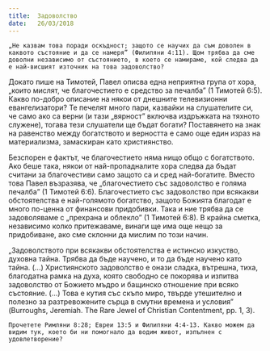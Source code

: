 ```yaml
---
title:  Задоволство
date:   26/03/2018
---
```


`„Не казвам това поради оскъдност; защото се научих да съм доволен в каквото състояние и да се намеря” (Филипяни 4:11). Щом трябва да сме доволни независимо от състоянието, в което се намираме, кой следва да е най-висшият източник на това задоволство?`

Докато пише на Тимотей, Павел описва една неприятна група от хора, „които мислят, че благочестието е средство за печалба” (1 Тимотей 6:5). Какво по-добро описание на някои от днешните телевизионни евангелизатори? Те печелят много пари, казвайки на слушателите си, че само ако са верни (и тази „вярност” включва издръжката на тяхното служене), тогава тези слушатели ще бъдат богати? Поставянето на знак на равенство между богатството и верността е само още един израз на материализма, замаскиран като християнство.

Безспорен е фактът, че благочестието няма нищо общо с богатството. Ако беше така, някои от най-пропадналите хора следва да бъдат считани за благочестиви само защото са и сред най-богатите. Вместо това Павел възразява, че „благочестието със задоволство е голяма печалба” (1 Тимотей 6:6). Благочестието със задоволство при всякакви обстоятелства е най-голямото богатство, защото Божията благодат е много по-ценна от финансови придобивки. Така и ние трябва да се задоволяваме с „прехрана и облекло” (1 Тимотей 6:8). В крайна сметка, независимо колко притежаваме, винаги ще има още нещо за придобиване, ако сме склонни да мислим по този начин.

„Задоволството при всякакви обстоятелства е истинско изкуство, духовна тайна. Трябва да бъде научено, и то да бъде научено като тайна. (...) Християнското задоволство е онази сладка, вътрешна, тиха, благодатна рамка на духа, която свободно се покорява и изпитва задоволство от Божието мъдро и бащинско отношение при всяко състояние. (...) Това е кутия със скъпо миро, твърде утешително и полезно за разтревожените сърца в смутни времена и условия” (Burroughs, Jeremiah. The Rare Jewel of Christian Contentment, pp. 1, 3).

`Прочетете Римляни 8:28; Евреи 13:5 и Филипяни 4:4-13. Какво можем да видим тук, което би ни помогнало да водим живот, изпълнен с удовлетворение?`